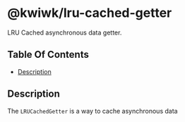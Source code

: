 # @kwiwk/lru-cached-getter
LRU Cached asynchronous data getter.

## Table Of Contents
- [Description](#description)

## Description

The `LRUCachedGetter` is a way to cache asynchronous data 


